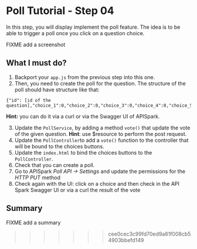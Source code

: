 # Poll Tutorial - Step 04

In this step, you will display implement the poll feature. The idea is to be able to trigger a poll once you click on a question choice.

FIXME add a screenshot

## What I must do?

1. Backport your `app.js` from the previous step into this one.
2. Then, you need to create the poll for the question. The structure of the poll should have structure like that:
```
{"id": [id of the question],"choice_1":0,"choice_2":0,"choice_3":0,"choice_4":0,"choice_5":0}
```
**Hint:** you can do it via a curl or via the Swagger UI of APISpark.

3. Update the `PollService`, by adding a method `vote()` that update the vote of the given question. **Hint**: use $resource to perform the post request.
4. Update the `PollController`to add a `vote()` function to the controller that will be bound to the choices buttons.
5. Update the `index.html` to bind the choices buttons to the `PollController`.
6. Check that you can create a poll.
7. Go to APISpark *Poll API -> Settings* and update the permissions for the *HTTP PUT* method
8. Check again with the UI: click on a choice and then check in the API Spark Swagger UI or via a curl the result of the vote

## Summary

FIXME add a summary
>>>>>>> cee0cec3c99fd70ed9a81f008cb54903bbefd149
